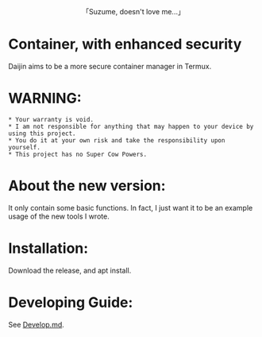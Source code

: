 <p align="center">「Suzume, doesn't love me...」</p>

# Container, with enhanced security
Daijin aims to be a more secure container manager in Termux.      
# WARNING:      
```
* Your warranty is void.
* I am not responsible for anything that may happen to your device by using this project.
* You do it at your own risk and take the responsibility upon yourself.
* This project has no Super Cow Powers.
```
# About the new version:
It only contain some basic functions. In fact, I just want it to be an example usage of the new tools I wrote.      
# Installation:
Download the release, and apt install.         
# Developing Guide:
See [Develop.md](https://github.com/Moe-hacker/daijin/blob/main/Develop.md).      

